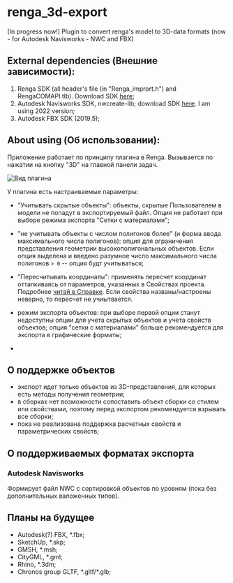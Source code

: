 # renga_3d-export
[In progress now!] Plugin to convert renga's model to 3D-data formats (now - for Autodesk Navisworks - NWC and FBX)

## External dependencies (Внешние зависимости):
1. Renga SDK (all header's file (in "Renga_imprort.h") and RengaCOMAPI.tlb). Download SDK [here](https://rengabim.com/sdk/);
2. Autodesk Navisworks SDK, nwcreate-lib; download SDK [here](https://www.autodesk.com/developer-network/platform-technologies/navisworks). I am using 2022 version;
3. Autodesk FBX SDK (2019.5);

## About using (Об использовании):
Приложение работает по принципу плагина в Renga. Вызывается по нажатии на кнопку "3D" на главной панели задач.

![Вид плагина](https://github.com/GeorgGrebenyuk/renga_3d-export/blob/main/docs/screen_1.png)

У плагина есть настраиваемые параметры:

- "Учитывать скрытые объекты": объекты, скрытые Пользователем в модели не попадут в экспортируемый файл. Опция не работает при выборе режима экспорта "Сетки с материалами";

- "не учитывать объекты с числом полигонов более" (и форма ввода максимального числа полигонов): опция для ограничения представления геометрии высокополигональных объектов. Если опция выделена и введено разумное число  максимального числа полигонов ```> 0``` -- опция будт учитываться;

- "Пересчитывать координаты": применять пересчет координат отталкиваясь от параметров, указанных в Свойствах проекта. Подробнее [читай в Справке](https://help.rengabim.com/ru/index.htm#ifc.htm). Если свойства названы/настроены неверно, то пересчет не учиытвается. 

- режим экспорта объектов: при выборе первой опции станут недоступны опции для учета скрытых объектов и учета свойств объектов; опция "сетки с материалами" больше рекомендуется для экспорта в графические форматы;
- 
## О поддержке объектов
- экспорт идет только объектов из 3D-представления, для которых есть методы получения геометрии;
- в сборках нет возможности сопоставить объект сборки со стилем или свойствами, поэтому перед экспортом рекомендуется взрывать все сборки;
- пока не реализована поддержка расчетных свойств и параметрических свойств;

## О поддерживаемых форматах экспорта
### Autodesk Navisworks
Формирует файл NWC с сортировкой объектов по уровням (пока без дополнительных валоженных типов).

## Планы на будущее
- Autodesk(?) FBX, \*.fbx;
- SketchUp, \*.skp;
- GMSH, \*.msh;
- CityGML, \*.gml;
- Rhino, \*.3dm;
- Chronos group GLTF, \*.gltf/\*.glb;
